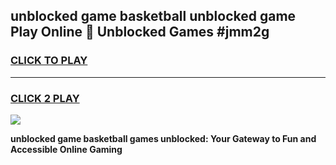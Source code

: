 
## unblocked game basketball unblocked game Play Online 👋 Unblocked Games #jmm2g
<h3>
<a href="https://premium.freeplayer.one?title=unblocked_game_basketball&ref=21F">CLICK TO PLAY</a></h3>
<hr>

<h3>
<a href="https://premium.freeplayer.one?title=unblocked_game_basketball&ref=21F">CLICK 2 PLAY</a>
  
</h3>

<a href="https://premium.freeplayer.one?title=unblocked_game_basketball&ref=21F/"><img src="https://clearcache.store/games.png"></a>


**unblocked game basketball games unblocked: Your Gateway to Fun and Accessible Online Gaming**
